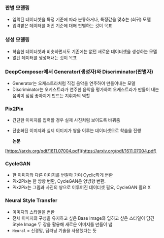 ### 판별 모델링

- 입력된 데이터셋을 특정 기준에 따라 분류하거나, 특정값을 맞추는 (회귀) 모델
- 입력받은 데이터를 어떤 기준에 대해 판별하는 것이 목표

### 생성 모델링

- 학습한 데이터셋과 비슷하면서도 기존에는 없던 새로운 데이터셋을 생성하는 모델
- 없던 데이터를 생성해내는 것이 목표

### DeepComposer에서 Generator(생성자)와 Discriminator(판별자)

- Generator는 오케스트라처럼 직접 음악을 연주하여 만들어내는 모델
- Discriminator는 오케스트라가 연주한 음악을 평가하여 오케스트라가 만들어 내는 음악이 점점 좋아지게 만드는 지휘자의 역할

### Pix2Pix

- 간단한 이미지를 입력할 경우 실제 사진처럼 보이도록 바꿔줌
- 단순화된 이미지와 실제 이미지가 쌍을 이루는 데이터셋으로 학습을 진행

  **논문**

[https://arxiv.org/pdf/1611.07004.pdf](https://arxiv.org/pdf/1611.07004.pdf)

### CycleGAN

- 한 이미지와 다른 이미지를 번갈아 가며 Cyclic하게 변환
- Pix2Pix는 한 방향 변환, CycleGAN은 양뱡향 변환.
- Pix2Pix는 그림과 사진의 쌍으로 이루어진 데이터셋 필요, CycleGAN 필요 X

### Neural Style Transfer

- 이미지의 스타일을 변환
- 전체 이미지의 구성을 유지하고 싶은 Base Image와 입히고 싶은 스타일이 담긴 Style Image 두 장을 활용해 새로운 이미지를 만들어 냄
- `Neural` = 신경망, 딥러닝 기술을 사용했다는 뜻